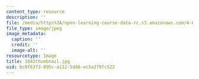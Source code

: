 ```yaml
---
content_type: resource
description: ''
file: /media/https%3A/open-learning-course-data-rc.s3.amazonaws.com/4-614-religious-architecture-and-islamic-cultures-fall-2002/bc0f6373895ca1125d86ec5a279fc522_1043thumbnail.jpg
file_type: image/jpeg
image_metadata:
  caption: ''
  credit: ''
  image-alt: ''
resourcetype: Image
title: 1043thumbnail.jpg
uid: bc0f6373-895c-a112-5d86-ec5a279fc522
---
```

